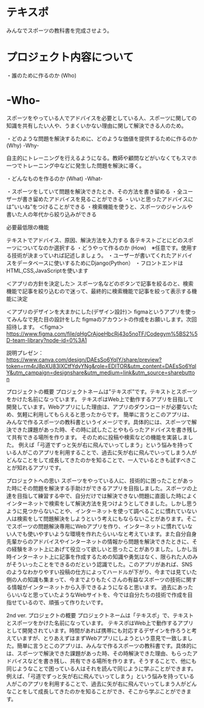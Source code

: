 

<h1>テキスポ</h1>

みんなでスポーツの教科書を完成させよう。

<h1>プロジェクト内容について</h1>

・誰のために作るのか (Who)
<h1>-Who-</h1>

スポーツをやっている人でアドバイスを必要としている人、スポーツに関しての知識を共有したい人や、うまくいかない理由に関して解決できる人のため。

・どのような問題を解決するために、どのような価値を提供するために作るのか (Why)
-Why-

自主的にトレーニングを行えるようになる。教師や顧問などがいなくてもスマホ一つでトレーニング中などに発生した問題を解決に導く。

・どんなものを作るのか (What)
-What-

・スポーツをしていて問題を解決できたとき、その方法を書き留める
・全ユーザーが書き留めたアドバイスを見ることができる
・いいと思ったアドバイスには”いいね”をつけることができる
・検索機能を使うと、スポーツのジャンルや書いた人の年代から絞り込みができる

必要最低限の機能

テキストでアドバイス、原因、解決方法を入力する
各テキストごとにどのスポーツについてなのか選択する
・どうやって作るのか (How)　※任意です。使用する技術が決まっていれば記述しましょう。
・ユーザーが書いてくれたアドバイスをデータベースに使いするためにDjango(Python）
・フロントエンドはHTML,CSS,JavaScriptを使います


＜アプリの方針を決定した＞
	スポーツ名などのボタンで記事を絞るのと、検索機能で記事を絞り込むので迷って、最終的に検索機能で記事を絞って表示する機能に決定

＜アプリのデザインを大まかにした(デザイン設計)＞
	figmaというアプリを使ってみんなで見た目の設計をした
	figmaのアカウントの作成をお願いします。次回招待します。
＜figma＞ https://www.figma.com/file/qHgCrAjoeHbcRj43o5noTF/Codegym%5BS2%5D-team-library?node-id=0%3A1


説明プレゼン：https://www.canva.com/design/DAEsSo6YqIY/share/preview?token=rm4rJ8pXU83lXCtfYdvYNg&role=EDITOR&utm_content=DAEsSo6YqIY&utm_campaign=designshare&utm_medium=link&utm_source=sharebutton


プロジェクトの概要
プロジェクトネームは”テキスポ”です。テキストとスポーツをかけた名前になっています。
テキスポはWeb上で動作するアプリを目指して開発しています。Webアプリにした理由は、アプリのダウンロードが必要ないため、気軽に利用してもらえると思ったからです。
簡単に言うとこのアプリは、みんなで作るスポーツの教科書というイメージです。具体的には、スポーツで解決できた課題があった時、その時に試したことやもらったアドバイスを書き残して共有できる場所を作ります。
そのために投稿や検索などの機能を実装しました。
例えば「弓道でずっと矢が右に飛んでいってしまう」という悩みを持っている人がこのアプリを利用することで、過去に矢が右に飛んでいってしまう人がどんなことをして成長してきたのかを知ることで、一人でいるときも試すべきことが知れるアプリです。



プロジェクトへの思い
スポーツをやっている人に、技術的に困ったことがあった時にその問題を解決する手助けができるアプリを目指しました。スポーツの上達を目指して練習する中で、自分だけでは解決できない問題に直面した時によくインターネットで検索をして解決方法を見つけようとしてきました。しかし思うように見つからないことや、インターネットを使って調べることに慣れていない人は検索をして問題解決をしようという考えにもならないことがあります。そこでスポーツの問題解決専用にWebアプリを作り、インターネットに慣れていない人でも使いやすいような環境を作れたらいいなと考えています。また自分自身先輩からのアドバイスやインターネットの情報から問題を解決できたときに、その経験をネット上にあげて役立って欲しいと思ったことがありました。しかし当時インターネット上に記事を作成するための知識や勇気はなく、限られた人のみがそういったことをできるのだという認識でした。このアプリがあれば、SNSのようなわかりやすい投稿の仕方によってハードルが下がり、今までは見ていた側の人の知識も集まって、今までよりもたくさんの有益なスポーツの技術に関する情報がインターネットから入手できるようになると思います。
過去にあったらいいなと思っていたようなWebサイトを、今では自分たちの技術で作成を目指せているので、頑張って作りたいです。

2nd ver.
プロジェクトの概要
プロジェクトネームは「テキスポ」で、テキストとスポーツをかけた名前になっています。
テキスポはWeb上で動作するアプリとして開発されています。時間があれば携帯にも対応するデザインを作ろうと考えていますが、とりあえずはまずWebアプリにしようという意見で一致しました。簡単に言うとこのアプリは、みんなで作るスポーツの教科書です。具体的には、スポーツで解決できた課題があった時、その時解決できた理由、もらったアドバイスなどを書き残し、共有できる場所を作ります。そうすることで、他にも同じようなことで困っている人はそれを読んで同じように学ぶことができます。例えば、「弓道でずっと矢が右に飛んでいってしまう」という悩みを持っている人がこのアプリを利用することで、過去に矢が右に飛んでいってしまう人がどんなことをして成長してきたのかを知ることができ、そこから学ぶことができます。







